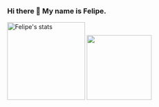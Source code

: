 ### Hi there 👋 My name is Felipe.


<img height="180em" src="https://github-readme-stats.vercel.app/api/top-langs/?username=FelipeFelipeRenan&layout=compact&theme=vision-friendly-dark" alt="Felipe's stats" />

<img height="150em" src="https://github-readme-stats.vercel.app/api?username=FelipeFelipeRenan&show_icons=true&theme=dracula&include_all_commits=true&count_private=true"/>
<!--
**FelipeFelipeRenan/FelipeFelipeRenan** is a ✨ _special_ ✨ repository because its `README.md` (this file) appears on your GitHub profile.

Here are some ideas to get you started:

- 🔭 I’m currently working on ...
- 🌱 I’m currently learning ...
- 👯 I’m looking to collaborate on ...
- 🤔 I’m looking for help with ...
- 💬 Ask me about ...
- 📫 How to reach me: ...
- 😄 Pronouns: ...
- ⚡ Fun fact: ...
-->
